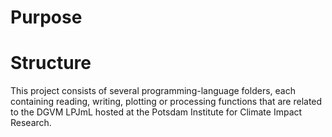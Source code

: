 # Purpose


# Structure
This project consists of several programming-language folders, each containing reading, writing, plotting or processing functions that are related to the DGVM LPJmL hosted at the Potsdam Institute for Climate Impact Research. 
